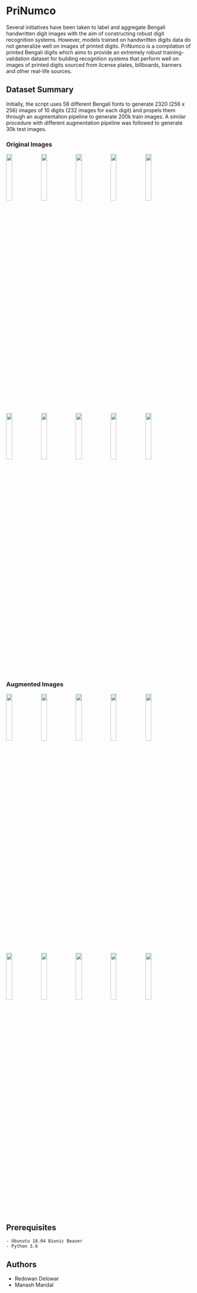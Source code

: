 # PriNumco
Several initiatives have been taken to label and aggregate Bengali handwritten digit images with the aim of constructing robust digit recognition systems. However, models trained on handwritten digits data do not generalize well on images of printed digits. PriNumco is a compilation of printed Bengali digits which aims to provide an extremely robust training-validation dataset for building recognition systems that perform well on images of printed digits sourced from license plates, billboards, banners and other real-life sources.

## Dataset Summary
Initially, the script uses 58 different Bengali fonts to generate 2320  (256 x 256) images of 10 digits (232 images for each digit) and propels them through an augmentation pipeline to generate 200k train images. A similar procedure with different augmentation pipeline was followed to generate 30k test images.


### Original Images
<img src="https://user-images.githubusercontent.com/30027932/55688081-62db0c80-5996-11e9-9b85-245ef2e50469.jpg" width="18%"></img> <img src="https://user-images.githubusercontent.com/30027932/55688087-7a19fa00-5996-11e9-908f-49ab1879b223.jpg" width="18%"></img> <img src="https://user-images.githubusercontent.com/30027932/55688089-89994300-5996-11e9-866e-4f31c3e1a8c0.jpg" width="18%"></img> <img src="https://user-images.githubusercontent.com/30027932/55688092-9c137c80-5996-11e9-8400-033de289a7fb.jpg" width="18%"></img> <img src="https://user-images.githubusercontent.com/30027932/55688104-c2d1b300-5996-11e9-9907-bf4263cd4db9.jpg" width="18%"></img> <img src="https://user-images.githubusercontent.com/30027932/55688109-d250fc00-5996-11e9-999b-cdcaf01e3f4b.jpg" width="18%"></img> <img src="https://user-images.githubusercontent.com/30027932/55688114-e0068180-5996-11e9-8fe5-b4011de41083.jpg" width="18%"></img> <img src="https://user-images.githubusercontent.com/30027932/55688119-f8769c00-5996-11e9-915c-73558b0cb65a.jpg" width="18%"></img> <img src="https://user-images.githubusercontent.com/30027932/55688127-07f5e500-5997-11e9-85f8-88b6e1136530.jpg" width="18%"></img> <img src="https://user-images.githubusercontent.com/30027932/55688132-18a65b00-5997-11e9-946f-e4c611a859ef.jpg" width="18%"></img> 

### Augmented Images
<img src="https://user-images.githubusercontent.com/30027932/55688245-5e175800-5998-11e9-84d8-407fa6c98ea4.jpg" width="18%"></img> <img src="https://user-images.githubusercontent.com/30027932/55688250-6a9bb080-5998-11e9-8a2c-7ff60e8f3e93.jpg" width="18%"></img> <img src="https://user-images.githubusercontent.com/30027932/55688259-78e9cc80-5998-11e9-8eba-687f011ba9cd.jpg" width="18%"></img> <img src="https://user-images.githubusercontent.com/30027932/55688269-8acb6f80-5998-11e9-870c-e2abb153fcb8.jpg" width="18%"></img> <img src="https://user-images.githubusercontent.com/30027932/55688279-9cad1280-5998-11e9-84bd-aeffa354f675.jpg" width="18%"></img> <img src="https://user-images.githubusercontent.com/30027932/55688287-acc4f200-5998-11e9-836a-c12fc34b0db1.jpg" width="18%"></img> <img src="https://user-images.githubusercontent.com/30027932/55688293-bd756800-5998-11e9-8672-27c41a5afb4f.jpg" width="18%"></img> <img src="https://user-images.githubusercontent.com/30027932/55688305-d847dc80-5998-11e9-8e98-c509730c8f25.jpg" width="18%"></img> <img src="https://user-images.githubusercontent.com/30027932/55688355-69b74e80-5999-11e9-8c7c-ee9b95a83580.jpg" width="18%"></img> <img src="https://user-images.githubusercontent.com/30027932/55688383-b4d16180-5999-11e9-836a-724c300d26d4.jpg" width="18%"></img> 


## Prerequisites
```
- Ubunutu 18.04 Bionic Beaver
- Python 3.6
```
## Authors
* Redowan Delowar
* Manash Mandal

